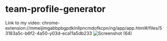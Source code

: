 # team-profile-generator
Link to my video:
chrome-extension://mmeijimgabbpbgpdklnllpncmdofkcpn/ng/app/app.html#/files/53183a5c-b6f2-4a50-y03d-eca11a5db233
![Screenshot (64)](https://user-images.githubusercontent.com/70440198/104390818-94d6b680-550c-11eb-9a0a-b13d15805742.png)
